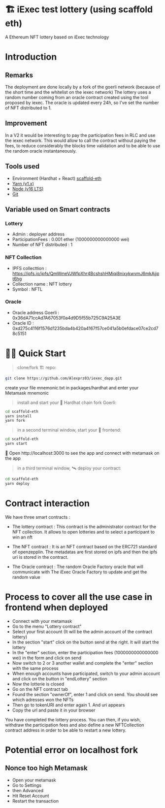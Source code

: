 # 🏗 iExec test lottery (using scaffold eth)

A Ethereum NFT lottery based on iExec technology

# Introduction

## Remarks

The deployment are done locally by a fork of the goerli network (because of the short time and the whitelist on the iexec network)
The lottery uses a random number coming from an oracle contract created using the tool proposed by iexec.
The oracle is updated every 24h, so I've set the number of NFT distributed to 1.

## Improvement

In a V2 it would be interesting to pay the participation fees in RLC and use the iexec network. This would allow to call the contract without paying the fees, to reduce considerably the blocks time validation and to be able to use the random oracle instantaneously.

## Tools used

- Environment (Hardhat + React) [scaffold-eth](https://github.com/scaffold-eth/scaffold-eth)
- [Yarn (v1.x)](https://classic.yarnpkg.com/en/docs/install/)
- [Node (v16 LTS)](https://nodejs.org/en/download/)
- [Git](https://git-scm.com/downloads)

## Variable used on Smart contracts

### Lottery

- Admin : deployer address
- ParticipationFees : 0.001 ether (1000000000000000 wei)
- Number of NFT distributed : 1

### NFT Collection

- IPFS collecttion : https://ipfs.io/ipfs/QmWmeVJWfpXhr4BcshshHMiqi8nixykwvmJ6mkAjjpt6hg
- Collection name : NFT lottery
- Symbol : NFTL

### Oracle

- Oracle address Goerli : 0x36dA71ccAd7A67053f0a4d9D5f55b725C9A25A3E
- Oracle ID : 0xd275c4116f1576d1235bda4b420a4167f57ce041a5b0efdace07ce2cd78c5151

# 🏄‍♂️ Quick Start

> clone/fork 🏗 repo:

```bash
git clone https://github.com/Alexprz03/iexec_dapp.git
```

create your file mnemonic.txt in packages/hardhat and enter your Metamask mnemonic

> install and start your 👷‍ Hardhat chain fork Goerli:

```bash
cd scaffold-eth
yarn install
yarn fork
```

> in a second terminal window, start your 📱 frontend:

```bash
cd scaffold-eth
yarn start
```

📱 Open http://localhost:3000 to see the app and connect with metamask on the app

> in a third terminal window, 🛰 deploy your contract:

```bash
cd scaffold-eth
yarn deploy
```

# Contract interaction

We have three smart contracts :

- The lottery contract :
  This contract is the administrator contract for the NFT collection. It allows to open lotteries and to select a participant to win an nft

- The NFT contract :
  It is an NFT contract based on the ERC721 standard of openzepplin. The metadatas are first stored on ipfs and then the ipfs uri is stored in the contract.

- The Oracle contract : The random Oracle Factory oracle that will communicate with The iExec Oracle Factory to update and get the random value

# Process to cover all the use case in frontend when deployed

- Connect with your metamask
- Go to the menu "Lottery contract"
- Select your first account (It will be the admin account of the contract lottery)
- In the section "start" click on the button send at the right. It will start the lottery
- In the "enter" section, enter the participation fees (1000000000000000 wei) in the form and click on send
- Now switch to 2 or 3 another wallet and complete the "enter" section with the same process
- When enough accounts have participated, switch to your admin account and click on the button in "endLottery" section
- Now the lotterie is closed
- Go on the NFT contract tab
- Found the section "ownerOf", enter 1 and click on send. You should see which adresses won the NFTs
- Then go to tokenURI and enter again 1. And uri appears
- Copy the url and paste it in your browser

You have completed the lottery process. You can then, if you wish, withdraw the participation fees and also define a new NFTCollection contract address in order to be able to restart a new lottery.

# Potential error on localhost fork

## Nonce too high Metamask

- Open your metamask
- Go to Settings
- then Advanced
- Hit Reset Account
- Restart the transaction

